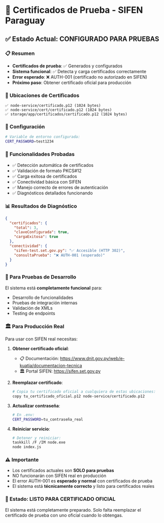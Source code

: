 # 🔐 Certificados de Prueba - SIFEN Paraguay

## ✅ Estado Actual: CONFIGURADO PARA PRUEBAS

### 📋 Resumen
- **Certificados de prueba**: ✅ Generados y configurados
- **Sistema funcional**: ✅ Detecta y carga certificados correctamente
- **Error esperado**: ❌ AUTH-001 (certificado no autorizado en SIFEN)
- **Próximo paso**: Obtener certificado oficial para producción

### 📁 Ubicaciones de Certificados
```
✅ node-service/certificado.p12 (1024 bytes)
✅ node-service/cert/certificado.p12 (1024 bytes)  
✅ storage/app/certificados/certificado.p12 (1024 bytes)
```

### 🔑 Configuración
```bash
# Variable de entorno configurada:
CERT_PASSWORD=test1234
```

### 🧪 Funcionalidades Probadas
- ✅ Detección automática de certificados
- ✅ Validación de formato PKCS#12
- ✅ Carga exitosa de certificados
- ✅ Conectividad básica con SIFEN
- ✅ Manejo correcto de errores de autenticación
- ✅ Diagnósticos detallados funcionando

### 📊 Resultados de Diagnóstico
```json
{
  "certificados": {
    "total": 3,
    "claveConfigurada": true,
    "cargaExitosa": true
  },
  "conectividad": {
    "sifen-test.set.gov.py": "✅ Accesible (HTTP 302)",
    "consultaPrueba": "❌ AUTH-001 (esperado)"
  }
}
```

### 🚀 Para Pruebas de Desarrollo
El sistema está **completamente funcional** para:
- Desarrollo de funcionalidades
- Pruebas de integración internas
- Validación de XMLs
- Testing de endpoints

### 🏛️ Para Producción Real
Para usar con SIFEN real necesitas:

1. **Obtener certificado oficial**:
   - 📋 Documentación: https://www.dnit.gov.py/web/e-kuatia/documentacion-tecnica
   - 🏛️ Portal SIFEN: https://sifen.set.gov.py

2. **Reemplazar certificado**:
   ```bash
   # Copia tu certificado oficial a cualquiera de estas ubicaciones:
   copy tu_certificado_oficial.p12 node-service/certificado.p12
   ```

3. **Actualizar contraseña**:
   ```bash
   # En .env:
   CERT_PASSWORD=tu_contraseña_real
   ```

4. **Reiniciar servicio**:
   ```bash
   # Detener y reiniciar:
   taskkill /F /IM node.exe
   node index.js
   ```

### ⚠️ Importante
- Los certificados actuales son **SOLO para pruebas**
- NO funcionarán con SIFEN real en producción  
- El error AUTH-001 es **esperado y normal** con certificados de prueba
- El sistema está **técnicamente correcto** y listo para certificados reales

### 🎯 Estado: LISTO PARA CERTIFICADO OFICIAL
El sistema está completamente preparado. Solo falta reemplazar el certificado de prueba con uno oficial cuando lo obtengas.
